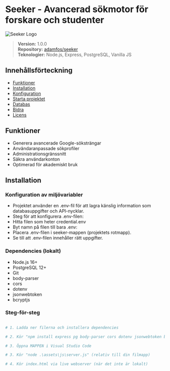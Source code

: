 # Seeker - Avancerad sökmotor för forskare och studenter

![Seeker Logo](https://i.ibb.co/pvmJX8pm/output-onlinepngtools.png)

> **Version:** 1.0.0  
> **Repository:** [adamfos/seeker](https://github.com/adamfos/seeker)  
> **Teknologier:** Node.js, Express, PostgreSQL, Vanilla JS

## Innehållsförteckning
- [Funktioner](#-funktioner)
- [Installation](#-installation)
- [Konfiguration](#%EF%B8%8F-konfiguration)
- [Starta projektet](#-starta-projektet)
- [Databas](#-databas)
- [Bidra](#-bidra)
- [Licens](#-licens)

## Funktioner
- Generera avancerade Google-söksträngar
- Användaranpassade sökprofiler
- Administrationsgränssnitt
- Säkra användarkonton
- Optimerad för akademiskt bruk

## Installation

### Konfiguration av miljövariabler
- Projektet använder en .env-fil för att lagra känslig information som databasuppgifter och API-nycklar.
- Steg för att konfigurera .env-filen:
- Hitta filen som heter credential.env
- Byt namn på filen till bara .env:
- Placera .env-filen i seeker-mappen (projektets rotmapp).
- Se till att .env-filen innehåller rätt uppgifter.

### Dependencies (lokalt)
- Node.js 16+
- PostgreSQL 12+
- Git
- body-parser
- cors
- dotenv
- jsonwebtoken
- bcryptjs

### Steg-för-steg
```bash

# 1. Ladda ner filerna och installera dependencies

# 2. Kör "npm install express pg body-parser cors dotenv jsonwebtoken bcryptjs" (om nödvändigt)

# 3. Öppna MAPPEN i Visual Studio Code

# 3. Kör "node .\assets\js\server.js" (relativ till din filmapp)

# 4. Kör index.html via live webserver (när det inte är lokalt)
